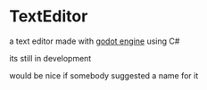 # TextEditor
a text editor made with <a target="__blank" href="https://godotengine.org/">godot engine</a> using C#

its still in development 

would be nice if somebody suggested a name for it 

